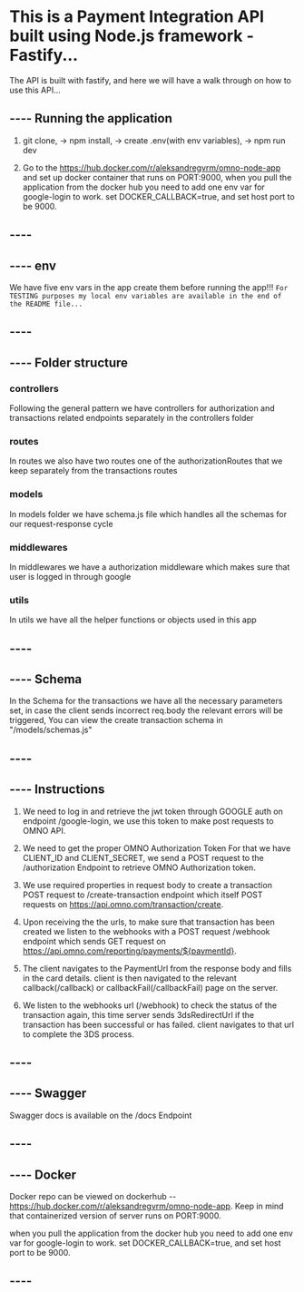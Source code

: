 # This is a Payment Integration API built using Node.js framework - Fastify... ####
 The API is built with fastify, and here we will have a walk through on how to use this API...

## ---- Running the application
 1) git clone, -> npm install, -> create .env(with env variables), -> npm run dev

 2) Go to the https://hub.docker.com/r/aleksandregvrm/omno-node-app and set up docker container that runs on PORT:9000, when you pull the application from the docker hub you need to add one env var for google-login to work. set DOCKER_CALLBACK=true, and set host port to be 9000.
## ---- 

## ---- env
 We have five env vars in the app create them before running the app!!!
 `For TESTING purposes my local env variables are available in the end of the README file...`
## ---- 

## ---- Folder structure 

### controllers
 Following the general pattern we have controllers for authorization and transactions related endpoints separately in the controllers folder

### routes
 In routes we also have two routes one of the authorizationRoutes that we keep separately from the transactions routes 

### models
 In models folder we have schema.js file which handles all the schemas for our request-response cycle

### middlewares
 In middlewares we have a authorization middleware which makes sure that user is logged in through google

### utils
 In utils we have all the helper functions or objects used in this app
## ----

## ---- Schema
 In the Schema for the transactions we have all the necessary parameters set, in case the client sends incorrect req.body the relevant errors will be triggered, You can view the create transaction schema in "/models/schemas.js"
## ---- 


## ---- Instructions

 1) We need to log in and retrieve the jwt token through GOOGLE auth on endpoint /google-login, we use this token to make post requests to OMNO API.

 2) We need to get the proper OMNO Authorization Token For that we have CLIENT_ID and CLIENT_SECRET, we send a POST request to the /authorization Endpoint to retrieve OMNO Authorization token.

 3) We use required properties in request body to create a transaction POST request to /create-transaction endpoint which itself POST requests on https://api.omno.com/transaction/create.

 4) Upon receiving the the urls, to make sure that transaction has been created we listen to the webhooks with a POST request /webhook endpoint which sends GET request on https://api.omno.com/reporting/payments/${paymentId}.

 5) The client navigates to the PaymentUrl from the response body and fills in the card details. client is then navigated to the relevant callback(/callback) or callbackFail(/callbackFail) page on the server.

 6) We listen to the webhooks url (/webhook) to check the status of the transaction again, this time server sends 3dsRedirectUrl if the transaction has been successful or has failed. client navigates to that url to complete the 3DS process.
 
## ----

## ---- Swagger
 Swagger docs is available on the /docs Endpoint
## ----

## ---- Docker
 Docker repo can be viewed on dockerhub -- https://hub.docker.com/r/aleksandregvrm/omno-node-app. Keep in mind that containerized version of server runs on PORT:9000.

 when you pull the application from the docker hub you need to add one env var for google-login to work. set DOCKER_CALLBACK=true, and set host port to be 9000.
## ---- 
